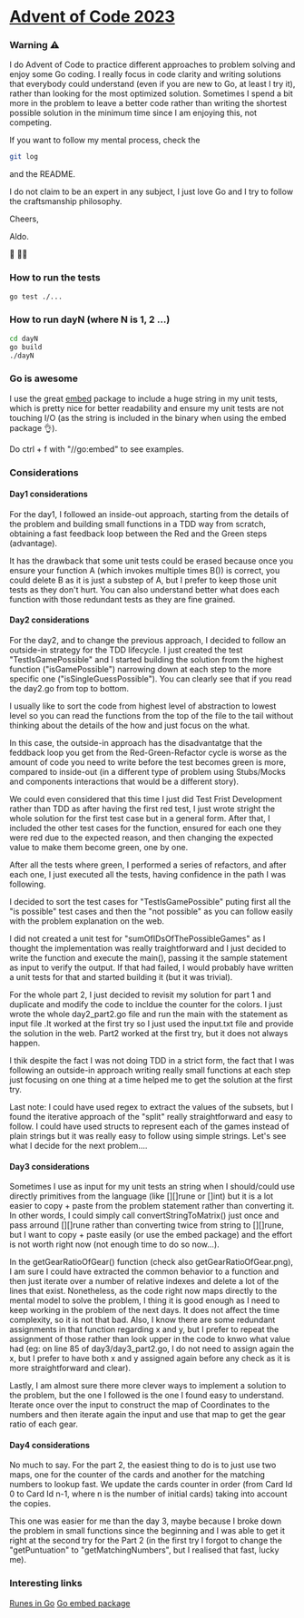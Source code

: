 # [Advent of Code 2023](https://adventofcode.com/2023)

### Warning ⚠ 
I do Advent of Code to practice different approaches to problem solving and enjoy some Go coding. I really focus in code clarity and writing solutions that everybody could understand (even if you are new to Go, at least I try it), rather than looking for the most optimized solution. Sometimes I spend a bit more in the problem to leave a better code rather than writing the shortest possible solution in the minimum time since I am enjoying this, not competing.

If you want to follow my mental process, check the 
```sh
git log
```
and the README.

I do not claim to be an expert in any subject, I just love Go and I try to follow the craftsmanship philosophy.

Cheers, 

Aldo. 

🙂 👨‍💻 

### How to run the tests
```sh
go test ./...
```

### How to run dayN (where N is 1, 2 ...)
```sh
cd dayN
go build
./dayN
```

### Go is awesome
I use the great [embed](https://pkg.go.dev/embed) package to include a huge string in my unit tests, which is pretty nice for better readability and ensure my unit tests are not touching I/O (as the string is included in the binary when using the embed package 👌).

Do ctrl + f with "//go:embed" to see examples.

### Considerations
#### Day1 considerations
For the day1, I followed an inside-out approach, starting from the details of the problem and building small functions in a TDD way from scratch, obtaining a fast feedback loop between the Red and the Green steps (advantage). 

It has the drawback that some unit tests could be erased because once you ensure your function A (which invokes multiple times B()) is correct, you could delete B as it is just a substep of A, but I prefer to keep those unit tests as they don't hurt. You can also understand better what does each function with those redundant tests as they are fine grained. 


#### Day2 considerations
For the day2, and to change the previous approach, I decided to follow an outside-in strategy for the TDD lifecycle. I just created the test "TestIsGamePossible" and I started building the solution from the highest function ("isGamePossible") narrowing down at each step to the more specific one ("isSingleGuessPossible"). You can clearly see that if you read the day2.go from top to bottom.

I usually like to sort the code from highest level of abstraction to lowest level so you can read the functions from the top of the file to the tail without thinking about the details of the how and just focus on the what.

In this case, the outside-in approach has the disadvantatge that the feddback loop you get from the Red-Green-Refactor cycle is worse as the amount of code you need to write before the test becomes green is more, compared to inside-out (in a different type of problem using Stubs/Mocks and components interactions that would be a different story). 

We could even considered that this time I just did Test Frist Development rather than TDD as after having the first red test, I just wrote stright the whole solution for the first test case but in a general form. After that, I included the other test cases for the function, ensured for each one they were red due to the expected reason, and then changing the expected value to make them become green, one by one.

After all the tests where green, I performed a series of refactors, and after each one, I just executed all the tests, having confidence in the path I was following.

I decided to sort the test cases for "TestIsGamePossible" puting first all the "is possible" test cases and then the "not possible" as you can follow easily with the problem explanation on the web.

I did not created a unit test for "sumOfIDsOfThePossibleGames" as I thought the implementation was really traightforward and I just decided to write the function and execute the main(), passing it the sample statement as input to verify the output. If that had failed, I would probably have written a unit tests for that and started building it (but it was trivial).

For the whole part 2, I just decided to revisit my solution for part 1 and duplicate and modify the code to incldue the counter for the colors. I just wrote the whole day2_part2.go file and run the main with the statement as input file .It worked at the first try so I just used the input.txt file and provide the solution in the web. Part2 worked at the first try, but it does not always happen.

I thik despite the fact I was not doing TDD in a strict form, the fact that I was following an outside-in approach writing really small functions at each step just focusing on one thing at a time helped me to get the solution at the first try. 

Last note: I could have used regex to extract the values of the subsets, but I found the iterative approach of the "split" really straightforward and easy to follow. I could have used structs to represent each of the games instead of plain strings but it was really easy to follow using simple strings. Let's see what I decide for the next problem....

#### Day3 considerations
Sometimes I use as input for my unit tests an string when I should/could use directly primitives from the language (like [][]rune or []int) but it is a lot easier to copy + paste from the problem statement rather than converting it. In other words, I could simply call convertStringToMatrix() just once and pass arround [][]rune rather than converting twice from string to [][]rune, but I want to copy + paste easily (or use the embed package) and the effort is not worth right now (not enough time to do so now...).

In the getGearRatioOfGear() function (check also getGearRatioOfGear.png), I am sure I could have extracted the common behavior to a function and then just iterate over a number of relative indexes and delete a lot of the lines that exist. Nonetheless, as the code right now maps directly to the mental model to solve the problem, I thing it is good enough as I need to keep working in the problem of the next days. It does not affect the time complexity, so it is not that bad. Also, I know there are some redundant assignments in that function regarding x and y, but I prefer to repeat the assignment of those rather than look upper in the code to knwo what value had (eg: on line 85 of day3/day3_part2.go, I do not need to assign again the x, but I prefer to have both x and y assigned again before any check as it is more straightforward and clear).

Lastly, I am almost sure there more clever ways to implement a solution to the problem, but the one I followed is the one I found easy to understand. Iterate once over the input to construct the map of Coordinates to the numbers and then iterate again the input and use that map to get the gear ratio of each gear.

#### Day4 considerations
No much to say. For the part 2, the easiest thing to do is to just use two maps, one for the counter of the cards and another for the matching numbers to lookup fast. We update the cards counter in order (from Card Id 0 to Card Id n-1, where n is the number of initial cards) taking into account the copies. 

This one was easier for me than the day 3, maybe because I broke down the problem in small functions since the beginning and I was able to get it right at the second try for the Part 2 (in the first try I forgot to change the "getPuntuation" to "getMatchingNumbers", but I realised that fast, lucky me).

### Interesting links
[Runes in Go](https://exercism.org/tracks/go/concepts/runes)
[Go embed package](https://pkg.go.dev/embed)